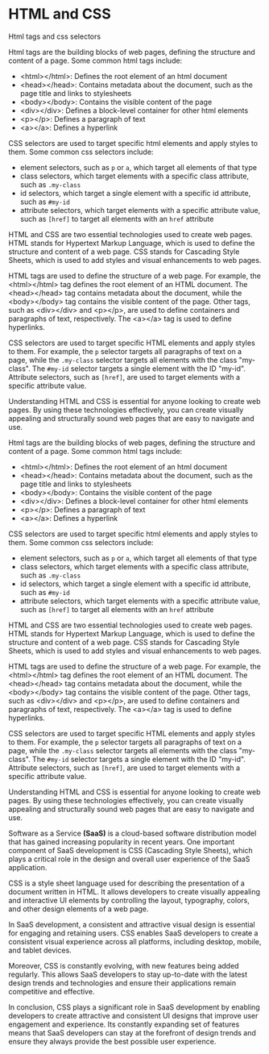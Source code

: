 # HTML and CSS

Html tags and css selectors  

Html tags are the building blocks of web pages, defining the structure and content of a page. Some common html tags include:

- \<html>\</html>: Defines the root element of an html document
- \<head>\</head>: Contains metadata about the document, such as the page title and links to stylesheets
- \<body>\</body>: Contains the visible content of the page
- \<div>\</div>: Defines a block-level container for other html elements
- \<p>\</p>: Defines a paragraph of text
- \<a>\</a>: Defines a hyperlink

CSS selectors are used to target specific html elements and apply styles to them. Some common css selectors include:

- element selectors, such as `p` or `a`, which target all elements of that type
- class selectors, which target elements with a specific class attribute, such as `.my-class`
- id selectors, which target a single element with a specific id attribute, such as `#my-id`
- attribute selectors, which target elements with a specific attribute value, such as `[href]` to target all elements with an `href` attribute

HTML and CSS are two essential technologies used to create web pages. HTML stands for Hypertext Markup Language, which is used to define the structure and content of a web page. CSS stands for Cascading Style Sheets, which is used to add styles and visual enhancements to web pages.

HTML tags are used to define the structure of a web page. For example, the \<html>\</html> tag defines the root element of an HTML document. The \<head>\</head> tag contains metadata about the document, while the \<body>\</body> tag contains the visible content of the page. Other tags, such as \<div>\</div> and \<p>\</p>, are used to define containers and paragraphs of text, respectively. The \<a>\</a> tag is used to define hyperlinks.

CSS selectors are used to target specific HTML elements and apply styles to them. For example, the `p` selector targets all paragraphs of text on a page, while the `.my-class` selector targets all elements with the class "my-class". The `#my-id` selector targets a single element with the ID "my-id". Attribute selectors, such as `[href]`, are used to target elements with a specific attribute value.

Understanding HTML and CSS is essential for anyone looking to create web pages. By using these technologies effectively, you can create visually appealing and structurally sound web pages that are easy to navigate and use.

Html tags are the building blocks of web pages, defining the structure and content of a page. Some common html tags include:

- \<html>\</html>: Defines the root element of an html document
- \<head>\</head>: Contains metadata about the document, such as the page title and links to stylesheets
- \<body>\</body>: Contains the visible content of the page
- \<div>\</div>: Defines a block-level container for other html elements
- \<p>\</p>: Defines a paragraph of text
- \<a>\</a>: Defines a hyperlink

CSS selectors are used to target specific html elements and apply styles to them. Some common css selectors include:

- element selectors, such as `p` or `a`, which target all elements of that type
- class selectors, which target elements with a specific class attribute, such as `.my-class`
- id selectors, which target a single element with a specific id attribute, such as `#my-id`
- attribute selectors, which target elements with a specific attribute value, such as `[href]` to target all elements with an `href` attribute

HTML and CSS are two essential technologies used to create web pages. HTML stands for Hypertext Markup Language, which is used to define the structure and content of a web page. CSS stands for Cascading Style Sheets, which is used to add styles and visual enhancements to web pages.

HTML tags are used to define the structure of a web page. For example, the \<html>\</html> tag defines the root element of an HTML document. The \<head>\</head> tag contains metadata about the document, while the \<body>\</body> tag contains the visible content of the page. Other tags, such as \<div>\</div> and \<p>\</p>, are used to define containers and paragraphs of text, respectively. The \<a>\</a> tag is used to define hyperlinks.

CSS selectors are used to target specific HTML elements and apply styles to them. For example, the `p` selector targets all paragraphs of text on a page, while the `.my-class` selector targets all elements with the class "my-class". The `#my-id` selector targets a single element with the ID "my-id". Attribute selectors, such as `[href]`, are used to target elements with a specific attribute value.

Understanding HTML and CSS is essential for anyone looking to create web pages. By using these technologies effectively, you can create visually appealing and structurally sound web pages that are easy to navigate and use.

Software as a Service **(SaaS)** is a cloud-based software distribution model that has gained increasing popularity in recent years. One important component of SaaS development is CSS (Cascading Style Sheets), which plays a critical role in the design and overall user experience of the SaaS application.

CSS is a style sheet language used for describing the presentation of a document written in HTML. It allows developers to create visually appealing and interactive UI elements by controlling the layout, typography, colors, and other design elements of a web page.

In SaaS development, a consistent and attractive visual design is essential for engaging and retaining users. CSS enables SaaS developers to create a consistent visual experience across all platforms, including desktop, mobile, and tablet devices.

Moreover, CSS is constantly evolving, with new features being added regularly. This allows SaaS developers to stay up-to-date with the latest design trends and technologies and ensure their applications remain competitive and effective.

In conclusion, CSS plays a significant role in SaaS development by enabling developers to create attractive and consistent UI designs that improve user engagement and experience. Its constantly expanding set of features means that SaaS developers can stay at the forefront of design trends and ensure they always provide the best possible user experience.